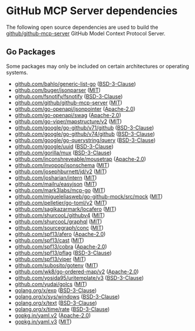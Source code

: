# GitHub MCP Server dependencies

The following open source dependencies are used to build the [github/github-mcp-server][] GitHub Model Context Protocol Server.

## Go Packages

Some packages may only be included on certain architectures or operating systems.


 - [github.com/bahlo/generic-list-go](https://pkg.go.dev/github.com/bahlo/generic-list-go) ([BSD-3-Clause](https://github.com/bahlo/generic-list-go/blob/v0.2.0/LICENSE))
 - [github.com/buger/jsonparser](https://pkg.go.dev/github.com/buger/jsonparser) ([MIT](https://github.com/buger/jsonparser/blob/v1.1.1/LICENSE))
 - [github.com/fsnotify/fsnotify](https://pkg.go.dev/github.com/fsnotify/fsnotify) ([BSD-3-Clause](https://github.com/fsnotify/fsnotify/blob/v1.8.0/LICENSE))
 - [github.com/github/github-mcp-server](https://pkg.go.dev/github.com/github/github-mcp-server) ([MIT](https://github.com/github/github-mcp-server/blob/HEAD/LICENSE))
 - [github.com/go-openapi/jsonpointer](https://pkg.go.dev/github.com/go-openapi/jsonpointer) ([Apache-2.0](https://github.com/go-openapi/jsonpointer/blob/v0.19.5/LICENSE))
 - [github.com/go-openapi/swag](https://pkg.go.dev/github.com/go-openapi/swag) ([Apache-2.0](https://github.com/go-openapi/swag/blob/v0.21.1/LICENSE))
 - [github.com/go-viper/mapstructure/v2](https://pkg.go.dev/github.com/go-viper/mapstructure/v2) ([MIT](https://github.com/go-viper/mapstructure/blob/v2.3.0/LICENSE))
 - [github.com/google/go-github/v71/github](https://pkg.go.dev/github.com/google/go-github/v71/github) ([BSD-3-Clause](https://github.com/google/go-github/blob/v71.0.0/LICENSE))
 - [github.com/google/go-github/v74/github](https://pkg.go.dev/github.com/google/go-github/v74/github) ([BSD-3-Clause](https://github.com/google/go-github/blob/v74.0.0/LICENSE))
 - [github.com/google/go-querystring/query](https://pkg.go.dev/github.com/google/go-querystring/query) ([BSD-3-Clause](https://github.com/google/go-querystring/blob/v1.1.0/LICENSE))
 - [github.com/google/uuid](https://pkg.go.dev/github.com/google/uuid) ([BSD-3-Clause](https://github.com/google/uuid/blob/v1.6.0/LICENSE))
 - [github.com/gorilla/mux](https://pkg.go.dev/github.com/gorilla/mux) ([BSD-3-Clause](https://github.com/gorilla/mux/blob/v1.8.0/LICENSE))
 - [github.com/inconshreveable/mousetrap](https://pkg.go.dev/github.com/inconshreveable/mousetrap) ([Apache-2.0](https://github.com/inconshreveable/mousetrap/blob/v1.1.0/LICENSE))
 - [github.com/invopop/jsonschema](https://pkg.go.dev/github.com/invopop/jsonschema) ([MIT](https://github.com/invopop/jsonschema/blob/v0.13.0/COPYING))
 - [github.com/josephburnett/jd/v2](https://pkg.go.dev/github.com/josephburnett/jd/v2) ([MIT](https://github.com/josephburnett/jd/blob/v1.9.2/LICENSE))
 - [github.com/josharian/intern](https://pkg.go.dev/github.com/josharian/intern) ([MIT](https://github.com/josharian/intern/blob/v1.0.0/license.md))
 - [github.com/mailru/easyjson](https://pkg.go.dev/github.com/mailru/easyjson) ([MIT](https://github.com/mailru/easyjson/blob/v0.7.7/LICENSE))
 - [github.com/mark3labs/mcp-go](https://pkg.go.dev/github.com/mark3labs/mcp-go) ([MIT](https://github.com/mark3labs/mcp-go/blob/v0.36.0/LICENSE))
 - [github.com/migueleliasweb/go-github-mock/src/mock](https://pkg.go.dev/github.com/migueleliasweb/go-github-mock/src/mock) ([MIT](https://github.com/migueleliasweb/go-github-mock/blob/v1.3.0/LICENSE))
 - [github.com/pelletier/go-toml/v2](https://pkg.go.dev/github.com/pelletier/go-toml/v2) ([MIT](https://github.com/pelletier/go-toml/blob/v2.2.3/LICENSE))
 - [github.com/sagikazarmark/locafero](https://pkg.go.dev/github.com/sagikazarmark/locafero) ([MIT](https://github.com/sagikazarmark/locafero/blob/v0.9.0/LICENSE))
 - [github.com/shurcooL/githubv4](https://pkg.go.dev/github.com/shurcooL/githubv4) ([MIT](https://github.com/shurcooL/githubv4/blob/48295856cce7/LICENSE))
 - [github.com/shurcooL/graphql](https://pkg.go.dev/github.com/shurcooL/graphql) ([MIT](https://github.com/shurcooL/graphql/blob/ed46e5a46466/LICENSE))
 - [github.com/sourcegraph/conc](https://pkg.go.dev/github.com/sourcegraph/conc) ([MIT](https://github.com/sourcegraph/conc/blob/v0.3.0/LICENSE))
 - [github.com/spf13/afero](https://pkg.go.dev/github.com/spf13/afero) ([Apache-2.0](https://github.com/spf13/afero/blob/v1.14.0/LICENSE.txt))
 - [github.com/spf13/cast](https://pkg.go.dev/github.com/spf13/cast) ([MIT](https://github.com/spf13/cast/blob/v1.7.1/LICENSE))
 - [github.com/spf13/cobra](https://pkg.go.dev/github.com/spf13/cobra) ([Apache-2.0](https://github.com/spf13/cobra/blob/v1.9.1/LICENSE.txt))
 - [github.com/spf13/pflag](https://pkg.go.dev/github.com/spf13/pflag) ([BSD-3-Clause](https://github.com/spf13/pflag/blob/v1.0.6/LICENSE))
 - [github.com/spf13/viper](https://pkg.go.dev/github.com/spf13/viper) ([MIT](https://github.com/spf13/viper/blob/v1.20.1/LICENSE))
 - [github.com/subosito/gotenv](https://pkg.go.dev/github.com/subosito/gotenv) ([MIT](https://github.com/subosito/gotenv/blob/v1.6.0/LICENSE))
 - [github.com/wk8/go-ordered-map/v2](https://pkg.go.dev/github.com/wk8/go-ordered-map/v2) ([Apache-2.0](https://github.com/wk8/go-ordered-map/blob/v2.1.8/LICENSE))
 - [github.com/yosida95/uritemplate/v3](https://pkg.go.dev/github.com/yosida95/uritemplate/v3) ([BSD-3-Clause](https://github.com/yosida95/uritemplate/blob/v3.0.2/LICENSE))
 - [github.com/yudai/golcs](https://pkg.go.dev/github.com/yudai/golcs) ([MIT](https://github.com/yudai/golcs/blob/ecda9a501e82/LICENSE))
 - [golang.org/x/exp](https://pkg.go.dev/golang.org/x/exp) ([BSD-3-Clause](https://cs.opensource.google/go/x/exp/+/8a7402ab:LICENSE))
 - [golang.org/x/sys/windows](https://pkg.go.dev/golang.org/x/sys/windows) ([BSD-3-Clause](https://cs.opensource.google/go/x/sys/+/v0.31.0:LICENSE))
 - [golang.org/x/text](https://pkg.go.dev/golang.org/x/text) ([BSD-3-Clause](https://cs.opensource.google/go/x/text/+/v0.23.0:LICENSE))
 - [golang.org/x/time/rate](https://pkg.go.dev/golang.org/x/time/rate) ([BSD-3-Clause](https://cs.opensource.google/go/x/time/+/v0.5.0:LICENSE))
 - [gopkg.in/yaml.v2](https://pkg.go.dev/gopkg.in/yaml.v2) ([Apache-2.0](https://github.com/go-yaml/yaml/blob/v2.4.0/LICENSE))
 - [gopkg.in/yaml.v3](https://pkg.go.dev/gopkg.in/yaml.v3) ([MIT](https://github.com/go-yaml/yaml/blob/v3.0.1/LICENSE))

[github/github-mcp-server]: https://github.com/github/github-mcp-server
